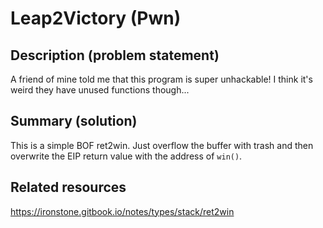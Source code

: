 # Leap2Victory (Pwn)

## Description (problem statement)

A friend of mine told me that this program is super unhackable!
I think it's weird they have unused functions though...

## Summary (solution)

This is a simple BOF ret2win. Just overflow the buffer with trash and then overwrite the EIP return value with the address of `win()`.

## Related resources

https://ironstone.gitbook.io/notes/types/stack/ret2win
